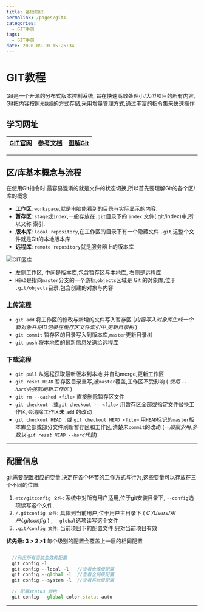 ```yaml
---
title: 基础知识
permalink: /pages/git1
categories: 
  - GIT手册
tags: 
  - GIT手册
date: 2020-09-10 15:25:34
---
```


# GIT教程  

Git是一个开源的分布式版本控制系统, 旨在快速高效处理小/大型项目的所有内容, Git把内容按照`元数据`的方式存储,采用增量管理方式,通过丰富的指令集来快速操作

## 学习网址

 | [GIT官网](https://git-scm.com/) | [参考文档](https://git-scm.com/docs/git) | [图解Git](https://www.runoob.com/w3cnote/git-graphical.html) |
 | ------------------------------- | ---------------------------------------- | ------------------------------------------------------------ |


---

## 区/库基本概念与流程

在使用Git指令时,最容易混淆的就是文件的状态切换,所以首先要理解Git的各个区/库的概念

- **工作区**: `workspace`,就是电脑能看到的目录与实际显示的内容.
- **暂存区**: `stage`或`index`,一般存放在`.git`目录下的 `index` 文件(.git/index)中,所以又称 索引.
- **版本库**: `local repository`,在工作区的目录下有一个隐藏文件 `.git`,这整个文件就是Git的本地版本库
- **远程库**: `remote repository`就是服务器上的版本库

![GIT区库](https://cdn.jsdelivr.net/gh/CrazyHuan/ImageBank@image/blog/20200910172859.png)

- 左侧工作区, 中间是版本库,包含暂存区与本地库, 右侧是远程库
- `HEAD`是指向`master`分支的一个游标,`objects`区域是 Git 的对象库,位于 `.git/objects`目录,包含创建的对象与内容
  
### 上传流程
  - `git add` 将工作区的修改与新增的文件写入暂存区 (_内容写入对象库生成一个新对象并将ID记录在缓存区文件索引中,更新目录树_ )
  - `git commit` 暂存区的目录写入到版本库,`master`更新目录树
  - `git push` 将本地库的最新信息发送给远程库

### 下载流程
  - `git pull` 从远程获取最新版本到本地,并自动merge,更新工作区
  - `git reset HEAD` 暂存区目录重写,被`master`覆盖,工作区不受影响 ( _使用 `--hard`会强制刷新工作区_ )
  - `git rm --cached <file>` 直接删除暂存区文件
  - `git checkout .`或`git checkout -- <file>` 用暂存区全部或指定文件替换工作区,会清除工作区未 `add` 的改动
  - `git checkout HEAD .`或 `git checkout HEAD <file>` 用`HEAD`标记的`master`版本库全部或部分文件刷新暂存区和工作区,清楚未`commit`的改动 (_一般很少用,多数以 `git reset HEAD --hard`代替_)

---

## 配置信息

git需要配置相应的变量,决定在各个环节的工作方式与行为,这些变量可以存放在三个不同的位置:

1. `etc/gitconfig 文件`: 系统中对所有用户适用,位于git安装目录下, `--config`选项读写这个文件,
2. `/.gitconfig 文件`: 具体到当前用户,位于用户主目录下 ( _C:/Users/用户/.gitconfig_ ) , `--global`选项读写这个文件
3. `.git/config 文件`: 当前项目下的配置文件,只对当前项目有效

**优先级: 3 > 2 >1** 每个级别的配置会覆盖上一层的相同配置

``` js

  //列出所有当前生效的配置
  git config -l           
  git config --local -l   //查看仓库级配置
  git config --global -l  //查看全局级配置
  git config --system -l  //查看系统级配置

  // 配置status 颜色
  git config --global color.status auto

```



---
